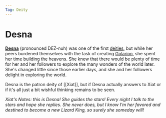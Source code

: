 ```yaml
---
Tag: Deity
---
```

# Desna
**[Desna](https://pathfinderwiki.com/wiki/Desna)** (pronounced DEZ-nuh) was one of the first [deities](https://pathfinderwiki.com/wiki/Deity "Deity"), but while her peers burdened themselves with the task of creating [Golarion](https://pathfinderwiki.com/wiki/Golarion "Golarion"), she spent her time building the heavens. She knew that there would be plenty of time for her and her followers to explore the many wonders of the world later. She's changed little since those earlier days, and she and her followers delight in exploring the world.

Desna is the patron deity of [[Xiat]], but if Desna actually answers to Xiat or if it's all just a bit wishful thinking remains to be seen. 

*Xiat's Notes: this is Desna! She guides the stars! Every night I talk to the stars and hope she replies. She never does, but I know I'm her favored and destined to become a new Lizard King, so surely she someday will!* 